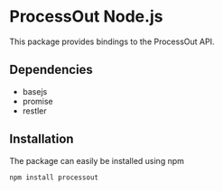 ProcessOut Node.js
=================

This package provides bindings to the ProcessOut API.

Dependencies
------------

* basejs
* promise
* restler

Installation
------------

The package can easily be installed using npm

``` sh
npm install processout
```
